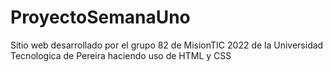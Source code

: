 # ProyectoSemanaUno
Sitio web desarrollado por el grupo 82 de MisionTIC 2022 de la Universidad Tecnologica de Pereira haciendo uso de HTML y CSS
